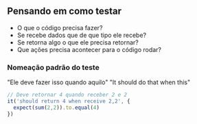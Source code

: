 ## Pensando em como testar

- O que o código precisa fazer?
- Se recebe dados que de que tipo ele recebe?
- Se retorna algo o que ele precisa retornar?
- Que ações precisa acontecer para o código rodar?

### Nomeação padrão do teste

"Ele deve fazer isso quando aquilo"
"It should do that when this"

```javascript
// Deve retornar 4 quando receber 2 e 2
it('should return 4 when receive 2,2', {
  expect(sum(2,2)).to.equal(4)
})
```

